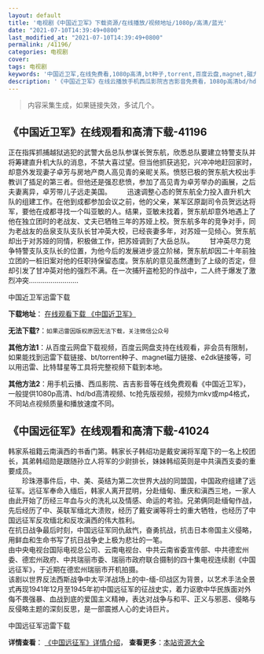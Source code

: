 ```yaml
---
layout: default
title: '电视剧《中国近卫军》下载资源/在线播放/视频地址/1080p/高清/蓝光'
date: "2021-07-10T14:39:49+0800"
last_modified_at: "2021-07-10T14:39:49+0800"
permalink: /41196/
categories: 电视剧
cover:
tags: 电视剧
keywords: '中国近卫军,在线免费看,1080p高清,bt种子,torrent,百度云盘,magnet,磁力链,迅雷下载资源'
description: '《中国近卫军》在线云播放手机西瓜影院吉吉影音免费看，1080p高清bd/hd未删减完整版和tc抢先枪版，mkv/mp4格式，附带bt/torrent种子、magnet/磁力链、百度云盘、网盘资源迅雷下载链接'
---
```


>内容采集生成，如果链接失效，多试几个。


## 《中国近卫军》在线观看和高清下载-41196

正在指挥抓捕越狱逃犯的武警大岳总队参谋长贺东航，欣悉总队要建立特警支队并将筹建直升机大队的消息，不禁大喜过望。但当他抓获逃犯，兴冲冲地赶回家时，却意外发现妻子卓芳与房地产商人高见青的亲昵关系。愤怒已极的贺东航大校出手教训了插足的第三者。但他还是强忍悲愤，参加了高见青为卓芳举办的画展，之后夫妻离异，卓芳带儿子远走美国。 　　迅速调整心态的贺东航全力投入直升机大队的组建工作。在他到成都参加会议之前，他的父亲，某军区原副司令员贺远达将军，要他在成都寻找一个叫亚敏的人。结果，亚敏未找着，贺东航却意外地遇上了他在独立团时的老战友、丈夫已牺牲三年的苏娅上校。贺东航多年的竞争对手，同为老战友的岳泉支队支队长甘冲英大校，已经丧妻多年，对苏娅一见倾心。贺东航却出于对苏娅的同情，积极做工作，把苏娅调到了大岳总队。 　　甘冲英尽力竞争特警支队支队长的位置，为他今后的发展进步竖立阶梯，贺东航却因二十年前独立团的一桩旧案对他的任职持保留态度。贺东航的意见虽然遭到了上级的否定，但却引发了甘冲英对他的强烈不满。在一次捕歼盗枪犯的作战中，二人终于爆发了激烈冲突.........................


中国近卫军迅雷下载

**下载地址**： [在线观看下载 《中国近卫军》](https://www.993dy.com//vod-detail-id-11111.html) 


**无法下载?**：`如果迅雷因版权原因无法下载，关注微信公众号 `

**其他方法1**：从百度云网盘下载视频，百度云网盘支持在线观看，非会员有限制，如果能找到迅雷下载链接、bt/torrent种子、magnet磁力链接、e2dk链接等，可以用迅雷、比特彗星等工具将完整视频下载到本地。

**其他方法2**：用手机云播、西瓜影院、吉吉影音等在线免费观看《中国近卫军》，一般提供1080p高清、hd/bd高清视频、tc抢先版视频，视频为mkv或mp4格式，不同站点视频质量和播放速度不同。


## 《中国远征军》在线观看和高清下载-41024

韩家系祖籍云南滇西的书香门第。韩家长子韩绍功是戴安澜将军麾下的一名上校团长，其弟韩绍勋是跟随孙立人将军的少尉排长，妹妹韩绍英则是中共滇西支委的重要成员。<br />　　珍珠港事件后，中、美、英结为第二次世界大战的同盟国，中国政府组建了远征军。远征军奉命入缅后，韩家人离开昆明，分赴缅甸、重庆和滇西三地，一家人由此开始了历经三年血与火的洗礼以及情感、命运的考验。兄弟俩同赴缅甸作战，先后经历了中、英联军缅北大溃败，经历了戴安澜等将士的重大牺牲，也经历了中国远征军反攻缅北和反攻滇西的伟大胜利。<br />在抗日战争最后时刻，中国远征军同仇敌忾，奋勇抗战，抗击日本帝国主义侵略，用鲜血和生命书写了抗日战争史上极为悲壮的一笔。<br />由中央电视台国际电视总公司、云南电视台、中共云南省委宣传部、中共德宏州委、德宏州政府、中共瑞丽市委、瑞丽市政府联合摄制的四十集电视连续剧《中国远征军》，于近期在德宏州瑞丽市开机拍摄。<br />该剧以世界反法西斯战争中太平洋战场上的中-缅-印战区为背景，以艺术手法全景式再现1941年12月至1945年初中国远征军的征战史实，着力讴歌中华民族面对外侮不畏强暴、血战到底的爱国主义精神，表达对战争与和平、正义与邪恶、侵略与反侵略主题的深刻反思，是一部震撼人心的史诗巨片。


中国远征军迅雷下载

**详情查看**： [《中国远征军》详情介绍](/movie/41024/)， **查看更多**：[本站资源大全](/movie/t/all/)

